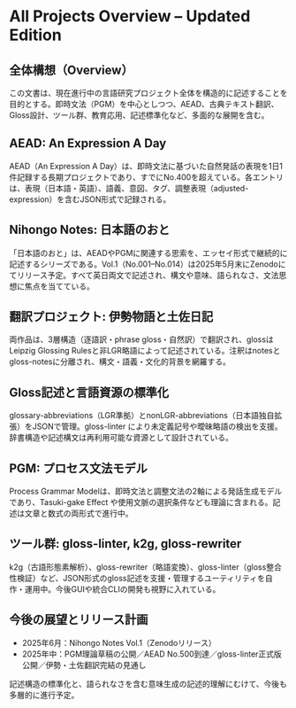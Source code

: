 # All Projects Overview – Updated Edition

## 全体構想（Overview）

この文書は、現在進行中の言語研究プロジェクト全体を構造的に記述することを目的とする。即時文法（PGM）を中心としつつ、AEAD、古典テキスト翻訳、Gloss設計、ツール群、教育応用、記述標準化など、多面的な展開を含む。

## AEAD: An Expression A Day

AEAD（An Expression A Day）は、即時文法に基づいた自然発話の表現を1日1件記録する長期プロジェクトであり、すでにNo.400を超えている。各エントリは、表現（日本語・英語）、語義、意図、タグ、調整表現（adjusted-expression）を含むJSON形式で記録される。

## Nihongo Notes: 日本語のおと

「日本語のおと」は、AEADやPGMに関連する思索を、エッセイ形式で継続的に記述するシリーズである。Vol.1（No.001–No.014）は2025年5月末にZenodoにてリリース予定。すべて英日両文で記述され、構文や意味、語られなさ、文法思想に焦点を当てている。

## 翻訳プロジェクト: 伊勢物語と土佐日記

両作品は、3層構造（逐語訳・phrase gloss・自然訳）で翻訳され、glossはLeipzig Glossing Rulesと非LGR略語によって記述されている。注釈はnotesとgloss-notesに分離され、構文・語義・文化的背景を網羅する。

## Gloss記述と言語資源の標準化

glossary-abbreviations（LGR準拠）とnonLGR-abbreviations（日本語独自拡張）をJSONで管理。gloss-linter により未定義記号や曖昧略語の検出を支援。辞書構造や記述構文は再利用可能な資源として設計されている。

## PGM: プロセス文法モデル

Process Grammar Modelは、即時文法と調整文法の2軸による発話生成モデルであり、Tasuki-gake Effect や使用文脈の選択条件なども理論に含まれる。記述は文章と数式の両形式で進行中。

## ツール群: gloss-linter, k2g, gloss-rewriter

k2g（古語形態素解析）、gloss-rewriter（略語変換）、gloss-linter（gloss整合性検証）など、JSON形式のgloss記述を支援・管理するユーティリティを自作・運用中。今後GUIや統合CLIの開発も視野に入れている。

## 今後の展望とリリース計画

- 2025年6月：Nihongo Notes Vol.1（Zenodoリリース）
- 2025年中：PGM理論草稿の公開／AEAD No.500到達／gloss-linter正式版公開／伊勢・土佐翻訳完結の見通し

記述構造の標準化と、語られなさを含む意味生成の記述的理解にむけて、今後も多層的に進行予定。
